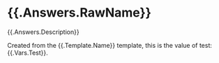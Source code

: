 # {{.Answers.RawName}}

{{.Answers.Description}}

Created from the {{.Template.Name}} template, this is the value of test: {{.Vars.Test}}.